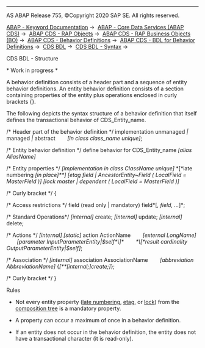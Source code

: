   

* * *

AS ABAP Release 755, ©Copyright 2020 SAP SE. All rights reserved.

[ABAP - Keyword Documentation](https://help.sap.com/doc/abapdocu_755_index_htm/7.55/en-US/abenabap.htm) →  [ABAP - Core Data Services (ABAP CDS)](https://help.sap.com/doc/abapdocu_755_index_htm/7.55/en-US/abencds.htm) →  [ABAP CDS - RAP Objects](https://help.sap.com/doc/abapdocu_755_index_htm/7.55/en-US/abencds_rap_objects.htm) →  [ABAP CDS - RAP Business Objects (BO)](https://help.sap.com/doc/abapdocu_755_index_htm/7.55/en-US/abencds_business_objects.htm) →  [ABAP CDS - Behavior Definitions](https://help.sap.com/doc/abapdocu_755_index_htm/7.55/en-US/abencds_behavior_definitions.htm) →  [ABAP CDS - BDL for Behavior Definitions](https://help.sap.com/doc/abapdocu_755_index_htm/7.55/en-US/abencds_f1_bdl_syntax.htm) →  [CDS BDL](https://help.sap.com/doc/abapdocu_755_index_htm/7.55/en-US/abenabap_bdl.htm) →  [CDS BDL - Syntax](https://help.sap.com/doc/abapdocu_755_index_htm/7.55/en-US/abenbdl_syntax.htm) → 

CDS BDL - Structure

\* Work in progress \*

A behavior definition consists of a header part and a sequence of entity behavior definitions. An entity behavior definition consists of a section containing properties of the entity plus operations enclosed in curly brackets {}.

The following depicts the syntax structure of a behavior definition that itself defines the transactional behavior of CDS\_Entity\_name.

/\* Header part of the behavior definition \*/
implementation unmanaged *|* managed *|* abstract
       *\[*in class class\_name unique*\]*;

/\* Entity behavior definition \*/
define behavior for CDS\_Entity\_name *\[*alias AliasName*\]*

/\* Entity properties \*/
*\[*implementation in class ClassName unique*\]*
*\[*late numbering *\[*in place*\]**\]*
*\[*etag field *|* AncestorEntity~Field ( LocalField = MasterField )*\]*
*\[*lock master *|* dependent ( LocalField = MasterField )*\]*

/\* Curly bracket \*/
{

/\* Access restrictions \*/
field (read only | mandatory) field*\[*, field, ...*\]*;

/\* Standard Operations\*/
*\[*internal*\]* create;
*\[*internal*\]* update;
*\[*internal*\]* delete;

/\* Actions \*/
*\[*internal*\]* *\[*static*\]* action ActionName
       *\[*external LongName*\]*
       *\[*parameter InputParameterEntity|$self*\]*
       *\[*result cardinality OutputParameterEntity|$self*\]*;

/\* Association \*/
*\[*internal*\]* association AssociationName
       *\[*abbreviation AbbreviationName*\]* {*\[**\[*internal;*\]*create;*\]*};

/\* Curly bracket \*/
}

Rules

-   Not every entity property ([late numbering](https://help.sap.com/doc/abapdocu_755_index_htm/7.55/en-US/abenbdl_late_numbering.htm), [etag](https://help.sap.com/doc/abapdocu_755_index_htm/7.55/en-US/abenbdl_etag.htm), or [lock](https://help.sap.com/doc/abapdocu_755_index_htm/7.55/en-US/abenbdl_lock.htm)) from the [composition tree](https://help.sap.com/doc/abapdocu_755_index_htm/7.55/en-US/abencds_composition_tree_glosry.htm "Glossary Entry") is a mandatory property.

-   A property can occur a maximum of once in a behavior definition.

-   If an entity does not occur in the behavior definition, the entity does not have a transactional character (it is read-only).